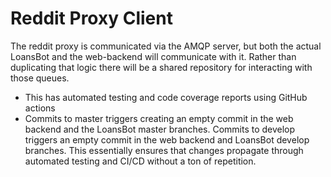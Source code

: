 # Reddit Proxy Client

The reddit proxy is communicated via the AMQP server, but both the actual
LoansBot and the web-backend will communicate with it. Rather than duplicating
that logic there will be a shared repository for interacting with those queues.

- This has automated testing and code coverage reports using GitHub actions
- Commits to master triggers creating an empty commit in the web backend and
  the LoansBot master branches. Commits to develop triggers an empty commit
  in the web backend and LoansBot develop branches. This essentially ensures
  that changes propagate through automated testing and CI/CD without a ton
  of repetition.
